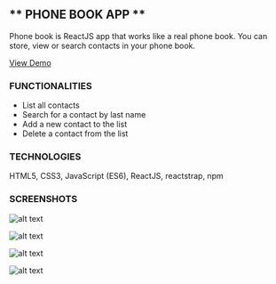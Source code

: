 ## ** PHONE BOOK APP **

Phone book is ReactJS app that works like a real phone book. You can store, view or search contacts in your phone book.

[View Demo](https://mariaradovanovic.github.io/phone-book-app/)


### **FUNCTIONALITIES** 

- List all contacts
- Search for a contact by last name
- Add a new contact to the list
- Delete a contact from the list


### **TECHNOLOGIES**

HTML5, CSS3, JavaScript (ES6), ReactJS, reactstrap, npm



### **SCREENSHOTS**



![alt text](https://raw.githubusercontent.com/mariaradovanovic/phone-book-app/master/images/home.png)


![alt text](https://raw.githubusercontent.com/mariaradovanovic/phone-book-app/master/images/searchcontact.png)


![alt text](https://raw.githubusercontent.com/mariaradovanovic/phone-book-app/master/images/addnewcontact.png)


![alt text](https://raw.githubusercontent.com/mariaradovanovic/phone-book-app/master/images/addedcontactolist.png)
